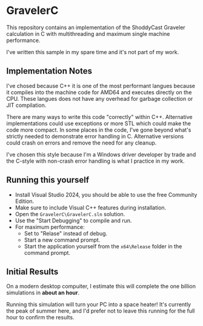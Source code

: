 # GravelerC

This repository contains an implementation of the ShoddyCast Graveler calculation in C with multithreading and maximum single machine performance.

I've written this sample in my spare time and it's not part of my work.

## Implementation Notes

I've chosed because C++ it is one of the most performant langues because it compiles into the machine code for AMD64 and executes directly on the CPU. These langues does not have any overhead for garbage collection or JIT compilation.

There are many ways to write this code "correctly" within C++. Alternative implementations could use exceptions or more STL which could make the code more compact. In some places in the code, I've gone beyond what's strictly needed to demonstrate error handling in C. Alternative versions could crash on errors and remove the need for any cleanup.

I've chosen this style because I'm a Windows driver developer by trade and the C-style with non-crash error handling is what I practice in my work.

## Running this yourself

- Install Visual Studio 2024, you should be able to use the free Community Edition.
- Make sure to include Visual C++ features during installation.
- Open the `GravelerC\GravelerC.sln` solution.
- Use the "Start Debugging" to compile and run.
- For maximum performance:
    - Set to "Relase" instead of debug.
    - Start a new command prompt.
    - Start the application yourself from the `x64\Release` folder in the command prompt.

## Initial Results

On a modern desktop compuiter, I estimate this will complete the one billion simulations in **about an hour**.

Running this simulation will turn your PC into a space heater! It's currently the peak of summer here, and I'd prefer not to leave this running for the full hour to confirm the results.